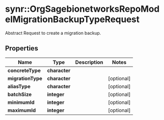 # synr::OrgSagebionetworksRepoModelMigrationBackupTypeRequest

Abstract Request to create a migration backup.

## Properties
Name | Type | Description | Notes
------------ | ------------- | ------------- | -------------
**concreteType** | **character** |  | 
**migrationType** | **character** |  | [optional] 
**aliasType** | **character** |  | [optional] 
**batchSize** | **integer** |  | [optional] 
**minimumId** | **integer** |  | [optional] 
**maximumId** | **integer** |  | [optional] 


